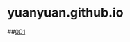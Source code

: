 # yuanyuan.github.io
##[001](https://github.com/zyy782/yuanyuan.github.io/blob/main/20210823/zz.md)

